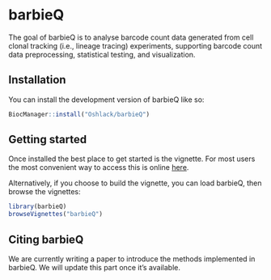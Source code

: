 
<!-- README.md is generated from README.Rmd. Please edit that file -->

# barbieQ

<!-- badges: start -->
<!-- badges: end -->

The goal of barbieQ is to analyse barcode count data generated from cell
clonal tracking (i.e., lineage tracing) experiments, supporting barcode
count data preprocessing, statistical testing, and visualization.

## Installation

You can install the development version of barbieQ like so:

``` r
BiocManager::install("Oshlack/barbieQ")
```

## Getting started

Once installed the best place to get started is the vignette. For most
users the most convenient way to access this is online
[here](https://github.com/Oshlack/barbieQ/blob/main/vignettes/barbieQ/inst/doc/barbieQ.html).

Alternatively, if you choose to build the vignette, you can load
barbieQ, then browse the vignettes:

``` r
library(barbieQ)
browseVignettes("barbieQ")
```

## Citing barbieQ

We are currently writing a paper to introduce the methods implemented in
barbieQ. We will update this part once it’s available.
